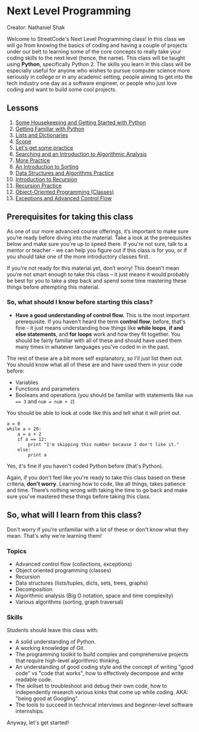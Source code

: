 # Next Level Programming

Creator: Nathaniel Shak

Welcome to StreetCode's Next Level Programming class! In this class we will go from knowing the basics of coding and having a couple of projects under our belt to learning some of the core concepts to really take your coding skills to the next level (hence, the name). This class will be taught using **Python**, specifically Python 2. The skills you learn in this class will be especially useful for anyone who wishes to pursue computer science more seriously in college or in any academic setting, people aiming to get into the tech industry one day as a software engineer, or people who just love coding and want to build some cool projects.

## Lessons

1. [Some Housekeeping and Getting Started with Python](Lesson1)
2. [Getting Familiar with Python](Lesson2)
3. [Lists and Dictionaries](Lesson3)
4. [Scope](Lesson4)
5. [Let's get some practice](Lesson5)
6. [Searching and an Introduction to Algorithmic Analysis](Lesson6)
7. [More Practice](Lesson7)
8. [An Introduction to Sorting](Lesson8)
9. [Data Structures and Algorithms Practice](Lesson9)
10. [Introduction to Recursion](Lesson10)
11. [Recursion Practice](Lesson11)
12. [Object-Oriented Programming (Classes)](Lesson12)
13. [Exceptions and Advanced Control Flow](Lesson13)

## Prerequisites for taking this class

As one of our more advanced course offerings, it’s important to make sure you’re ready before diving into the material. Take a look at the prerequisites below and make sure you're up to speed there. If you're not sure, talk to a mentor or teacher - we can help you figure out if this class is for you, or if you should take one of the more introductory classes first.

If you're not ready for this material yet, don’t worry! This doesn’t mean you’re not smart enough to take this class – it just means it would probably be best for you to take a step back and spend some time mastering these things before attempting this material.

### So, what should I know before starting this class?

* **Have a good understanding of control flow.**
This is the most important prerequisite. If you haven't heard the term **control flow**, before, that's fine - it just means understanding how things like **while loops**, **if and else statements**, and **for loops** work and how they fit together. You should be fairly familiar with all of these and should have used them many times in whatever languages you've coded in in the past.

The rest of these are a bit more self explanatory, so I'll just list them out. You should know what all of these are and have used them in your code before:

* Variables
* Functions and parameters
* Booleans and operations (you should be familiar with statements like `num == 3` and `num = num + 2`)

You should be able to look at code like this and tell what it will print out.

	a = 0
	while a < 20:
		a = a + 2
		if a == 12:
			print "I'm skipping this number because I don't like it."
		else:
			print a

Yes, it's fine if you haven't coded Python before (that's Python).

Again, if you don't feel like you're ready to take this class based on these criteria, **don't worry**. Learning how to code, like all things, takes patience and time. There’s nothing wrong with taking the time to go back and make sure you've mastered these things before taking this class.

<!---
TODO: add links to point them to previous classes
-->

## So, what will I learn from this class?

Don't worry if you're unfamiliar with a lot of these or don't know what they mean. That's why we're learning them!

### Topics

* Advanced control flow (collections, exceptions)
* Object oriented programming (classes)
* Recursion
* Data structures (lists/tuples, dicts, sets, trees, graphs)
* Decomposition
* Algorithmic analysis (Big O notation, space and time complexity)
* Various algorithms (sorting, graph traversal)

### Skills

Students should leave this class with:

* A solid understanding of Python.
* A working knowledge of Git.
* The programming toolkit to build complex and comprehensive projects that require high-level algorithmic thinking.
* An understanding of good coding style and the concept of writing "good code" vs "code that works", how to effectively decompose and write readable code.
* The skillset to troubleshoot and debug their own code, how to independently research various kinks that come up while coding. AKA: "being good at Googling".
* The tools to succeed in technical interviews and beginner-level software internships.

Anyway, let's get started!
